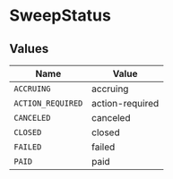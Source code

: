 # SweepStatus


## Values

| Name              | Value             |
| ----------------- | ----------------- |
| `ACCRUING`        | accruing          |
| `ACTION_REQUIRED` | action-required   |
| `CANCELED`        | canceled          |
| `CLOSED`          | closed            |
| `FAILED`          | failed            |
| `PAID`            | paid              |